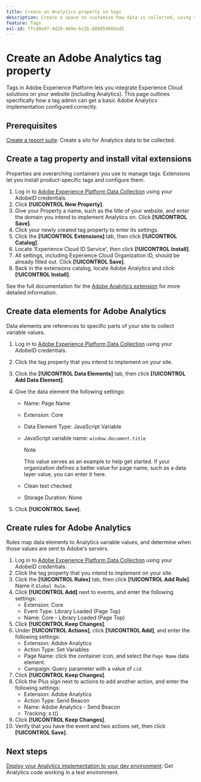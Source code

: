 ```yaml
---
title: Create an Analytics property in tags
description: Create a space to customize how data is collected, using tags.
feature: Tags
exl-id: ffcd8e97-4d29-489e-bc2b-88805400dad5
---
```

# Create an Adobe Analytics tag property

Tags in Adobe Experience Platform lets you integrate Experience Cloud solutions on your website (including Analytics). This page outlines specifically how a tag admin can get a basic Adobe Analytics implementation configured correctly.

## Prerequisites

[Create a report suite](/help/admin/admin/c-manage-report-suites/c-new-report-suite/t-create-a-report-suite.md): Create a silo for Analytics data to be collected.

## Create a tag property and install vital extensions

Properties are overarching containers you use to manage tags. Extensions let you install product-specific tags and configure them.

1. Log in to [Adobe Experience Platform Data Collection](https://experience.adobe.com/data-collection) using your AdobeID credentials.
1. Click **[!UICONTROL New Property]**.
1. Give your Property a name, such as the title of your website, and enter the domain you intend to implement Analytics on. Click **[!UICONTROL Save]**.
1. Click your newly created tag property to enter its settings.
1. Click the **[!UICONTROL Extensions]** tab, then click **[!UICONTROL Catalog]**.
1. Locate 'Experience Cloud ID Service', then click **[!UICONTROL Install]**.
1. All settings, including Experience Cloud Organization ID, should be already filled out. Click **[!UICONTROL Save]**.
1. Back in the extensions catalog, locate Adobe Analytics and click **[!UICONTROL Install]**.

See the full documentation for the [Adobe Analytics extension](https://experienceleague.adobe.com/docs/experience-platform/tags/extensions/adobe/analytics/overview.html) for more detailed information.

## Create data elements for Adobe Analytics

Data elements are references to specific parts of your site to collect variable values.

1. Log in to [Adobe Experience Platform Data Collection](https://experience.adobe.com/data-collection) using your AdobeID credentials.
1. Click the tag property that you intend to implement on your site.
1. Click the **[!UICONTROL Data Elements]** tab, then click **[!UICONTROL Add Data Element]**.
1. Give the data element the following settings:

   * Name: Page Name
   * Extension: Core
   * Data Element Type: JavaScript Variable
   * JavaScript variable name: `window.document.title`

     >[!NOTE]
     >
     >This value serves as an example to help get started. If your organization defines a better value for page name, such as a data layer value, you can enter it here.
   * Clean text checked
   * Storage Duration: None
1. Click **[!UICONTROL Save]**.

## Create rules for Adobe Analytics

Rules map data elements to Analytics variable values, and determine when those values are sent to Adobe's servers.

1. Log in to [Adobe Experience Platform Data Collection](https://experience.adobe.com/data-collection) using your AdobeID credentials.
1. Click the tag property that you intend to implement on your site.
1. Click the **[!UICONTROL Rules]** tab, then click **[!UICONTROL Add Rule]**. Name it `Global Rule`.
1. Click **[!UICONTROL Add]** next to events, and enter the following settings:
   * Extension: Core
   * Event Type: Library Loaded (Page Top)
   * Name: Core - Library Loaded (Page Top)
1. Click **[!UICONTROL Keep Changes]**.
1. Under **[!UICONTROL Actions]**, click **[!UICONTROL Add]**, and enter the following settings:
   * Extension: Adobe Analytics
   * Action Type: Set Variables
   * Page Name: click the container icon, and select the `Page Name` data element.
   * Campaign: Query parameter with a value of `cid`
1. Click **[!UICONTROL Keep Changes]**.
1. Click the Plus sign next to actions to add another action, and enter the following settings:
   * Extension: Adobe Analytics
   * Action Type: Send Beacon
   * Name: Adobe Analytics - Send Beacon
   * Tracking: s.t()
1. Click **[!UICONTROL Keep Changes]**.
1. Verify that you have the event and two actions set, then click **[!UICONTROL Save]**.

## Next steps

[Deploy your Analytics implementation to your dev environment](deploy-dev.md): Get Analytics code working in a test environment.
